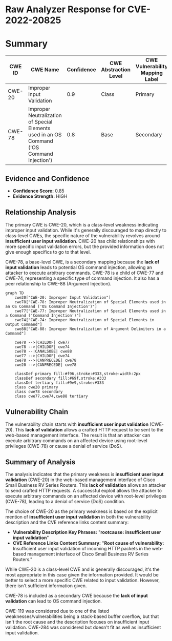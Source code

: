 # Raw Analyzer Response for CVE-2022-20825

# Summary
| CWE ID | CWE Name | Confidence | CWE Abstraction Level | CWE Vulnerability Mapping Label | CWE-Vulnerability Mapping Notes |
|---|---|---|---|---|---|
| CWE-20 | Improper Input Validation | 0.9 | Class | Primary | Discouraged |
| CWE-78 | Improper Neutralization of Special Elements used in an OS Command ('OS Command Injection') | 0.8 | Base | Secondary | Allowed |

## Evidence and Confidence

*   **Confidence Score:** 0.85
*   **Evidence Strength:** HIGH

## Relationship Analysis
The primary CWE is CWE-20, which is a class-level weakness indicating improper input validation. While it's generally discouraged to map directly to class-level CWEs, the specific nature of the vulnerability revolves around **insufficient user input validation**. CWE-20 has child relationships with more specific input validation errors, but the provided information does not give enough specifics to go to that level.

CWE-78, a base-level CWE, is a secondary mapping because the **lack of input validation** leads to potential OS command injection, allowing an attacker to execute arbitrary commands. CWE-78 is a child of CWE-77 and CWE-74, representing a specific type of command injection. It also has a peer relationship to CWE-88 (Argument Injection).

```mermaid
graph TD
    cwe20["CWE-20: Improper Input Validation"]
    cwe78["CWE-78: Improper Neutralization of Special Elements used in an OS Command ('OS Command Injection')"]
    cwe77["CWE-77: Improper Neutralization of Special Elements used in a Command ('Command Injection')"]
    cwe74["CWE-74: Improper Neutralization of Special Elements in Output Command"]
    cwe88["CWE-88: Improper Neutralization of Argument Delimiters in a Command"]

    cwe78 -->|CHILDOF| cwe77
    cwe78 -->|CHILDOF| cwe74
    cwe78 --|CANALSOBE| cwe88
    cwe77 -->|CHILDOF| cwe74
    cwe78 -->|CANPRECEDE| cwe78
    cwe20 -->|CANPRECEDE| cwe78

    classDef primary fill:#f96,stroke:#333,stroke-width:2px
    classDef secondary fill:#69f,stroke:#333
    classDef tertiary fill:#9e9,stroke:#333
    class cwe20 primary
    class cwe78 secondary
    class cwe77,cwe74,cwe88 tertiary
```

## Vulnerability Chain
The vulnerability chain starts with **insufficient user input validation** (CWE-20). This **lack of validation** allows a crafted HTTP request to be sent to the web-based management interface. The result is that an attacker can execute arbitrary commands on an affected device using root-level privileges (CWE-78) or cause a denial of service (DoS).

## Summary of Analysis
The analysis indicates that the primary weakness is **insufficient user input validation** (CWE-20) in the web-based management interface of Cisco Small Business RV Series Routers. This **lack of validation** allows an attacker to send crafted HTTP requests. A successful exploit allows the attacker to execute arbitrary commands on an affected device with root-level privileges (CWE-78), leading to a denial of service (DoS) condition.

The choice of CWE-20 as the primary weakness is based on the explicit mention of **insufficient user input validation** in both the vulnerability description and the CVE reference links content summary:

*   **Vulnerability Description Key Phrases:** "**rootcause:** **insufficient user input validation**"
*   **CVE Reference Links Content Summary:** "**Root cause of vulnerability:** Insufficient user input validation of incoming HTTP packets in the web-based management interface of Cisco Small Business RV Series Routers."

While CWE-20 is a class-level CWE and is generally discouraged, it's the most appropriate in this case given the information provided. It would be better to select a more specific CWE related to input validation. However, there isn't sufficient information given.

CWE-78 is included as a secondary CWE because the **lack of input validation** can lead to OS command injection.

CWE-119 was considered due to one of the listed weaknesses/vulnerabilities being a stack-based buffer overflow, but that isn't the root cause and the description focuses on insufficient input validation. CWE-284 was considered but doesn't fit as well as insufficient input validation.